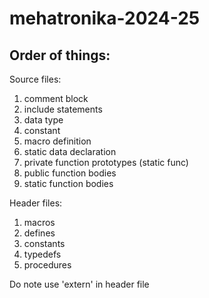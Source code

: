 # mehatronika-2024-25

## Order of things:

Source files:

1. comment block
2. include statements
3. data type
4. constant
5. macro definition
6. static data declaration
7. private function prototypes (static func)
8. public function bodies
9. static function bodies

Header files:
1. macros
2. defines
3. constants
4. typedefs
5. procedures

Do note use 'extern' in header file